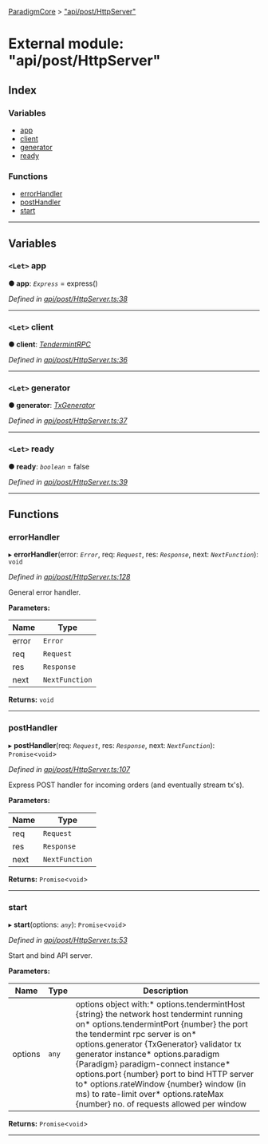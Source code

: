 [ParadigmCore](../README.md) > ["api/post/HttpServer"](../modules/_api_post_httpserver_.md)

# External module: "api/post/HttpServer"

## Index

### Variables

* [app](_api_post_httpserver_.md#app)
* [client](_api_post_httpserver_.md#client)
* [generator](_api_post_httpserver_.md#generator)
* [ready](_api_post_httpserver_.md#ready)

### Functions

* [errorHandler](_api_post_httpserver_.md#errorhandler)
* [postHandler](_api_post_httpserver_.md#posthandler)
* [start](_api_post_httpserver_.md#start)

---

## Variables

<a id="app"></a>

### `<Let>` app

**● app**: *`Express`* =  express()

*Defined in [api/post/HttpServer.ts:38](https://github.com/paradigmfoundation/paradigmcore/blob/7bb994c/src/api/post/HttpServer.ts#L38)*

___
<a id="client"></a>

### `<Let>` client

**● client**: *[TendermintRPC](../classes/_common_tendermintrpc_.tendermintrpc.md)*

*Defined in [api/post/HttpServer.ts:36](https://github.com/paradigmfoundation/paradigmcore/blob/7bb994c/src/api/post/HttpServer.ts#L36)*

___
<a id="generator"></a>

### `<Let>` generator

**● generator**: *[TxGenerator](../classes/_core_util_txgenerator_.txgenerator.md)*

*Defined in [api/post/HttpServer.ts:37](https://github.com/paradigmfoundation/paradigmcore/blob/7bb994c/src/api/post/HttpServer.ts#L37)*

___
<a id="ready"></a>

### `<Let>` ready

**● ready**: *`boolean`* = false

*Defined in [api/post/HttpServer.ts:39](https://github.com/paradigmfoundation/paradigmcore/blob/7bb994c/src/api/post/HttpServer.ts#L39)*

___

## Functions

<a id="errorhandler"></a>

###  errorHandler

▸ **errorHandler**(error: *`Error`*, req: *`Request`*, res: *`Response`*, next: *`NextFunction`*): `void`

*Defined in [api/post/HttpServer.ts:128](https://github.com/paradigmfoundation/paradigmcore/blob/7bb994c/src/api/post/HttpServer.ts#L128)*

General error handler.

**Parameters:**

| Name | Type |
| ------ | ------ |
| error | `Error` |
| req | `Request` |
| res | `Response` |
| next | `NextFunction` |

**Returns:** `void`

___
<a id="posthandler"></a>

###  postHandler

▸ **postHandler**(req: *`Request`*, res: *`Response`*, next: *`NextFunction`*): `Promise`<`void`>

*Defined in [api/post/HttpServer.ts:107](https://github.com/paradigmfoundation/paradigmcore/blob/7bb994c/src/api/post/HttpServer.ts#L107)*

Express POST handler for incoming orders (and eventually stream tx's).

**Parameters:**

| Name | Type |
| ------ | ------ |
| req | `Request` |
| res | `Response` |
| next | `NextFunction` |

**Returns:** `Promise`<`void`>

___
<a id="start"></a>

###  start

▸ **start**(options: *`any`*): `Promise`<`void`>

*Defined in [api/post/HttpServer.ts:53](https://github.com/paradigmfoundation/paradigmcore/blob/7bb994c/src/api/post/HttpServer.ts#L53)*

Start and bind API server.

**Parameters:**

| Name | Type | Description |
| ------ | ------ | ------ |
| options | `any` |  options object with:*   options.tendermintHost {string} the network host tendermint running on*   options.tendermintPort {number} the port the tendermint rpc server is on*   options.generator {TxGenerator} validator tx generator instance*   options.paradigm {Paradigm} paradigm-connect instance*   options.port {number} port to bind HTTP server to*   options.rateWindow {number} window (in ms) to rate-limit over*   options.rateMax {number} no. of requests allowed per window |

**Returns:** `Promise`<`void`>

___

